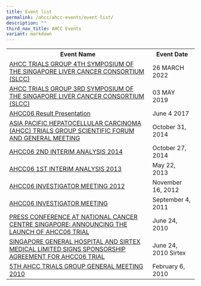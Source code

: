 ```yaml
---
title: Event list
permalink: /ahcc/ahcc-events/event-list/
description: ""
third_nav_title: AHCC Events
variant: markdown
---
```

<table>
	<tbody>
		<tr>
			<th>
			Event Name
			</th>
			<th>
			Event Date
			</th>
		</tr>
		<tr>
			<td>
				<a href="/ahcc/ahcc-events/ahcc-trials-group-4th-symposium-of-the-singapore-liver-cancer-consortium-slcc/">
			AHCC TRIALS GROUP 4TH SYMPOSIUM OF THE SINGAPORE LIVER CANCER CONSORTIUM (SLCC) 
			</a></td>
			<td>
			26 MARCH 2022
			</td>
		</tr>
		<tr>
			<td>
				<a href="/ahcc/ahcc-events/events-updatesmay-3-2019/">
			AHCC TRIALS GROUP 3RD SYMPOSIUM OF THE SINGAPORE LIVER CANCER CONSORTIUM (SLCC) 
			</a></td>
			<td>
			03 MAY 2019
			</td>
		</tr>
		<tr>
			<td>
				<a href="/ahcc/ahcc-events/ahcc06-result-presentation/">
			AHCC06 Result Presentation
			</a></td>
			<td>
			June 4 2017
			</td>
		</tr>
		<tr>
			<td>
				<a href="/ahcc/ahcc-events/oct-31-2014/">
			ASIA PACIFIC HEPATOCELLULAR CARCINOMA (AHCC) TRIALS GROUP SCIENTIFIC FORUM AND GENERAL MEETING
			</a></td>
			<td>
			October 31, 2014
			</td>
		</tr>
		<tr>
			<td>
				<a href="/ahcc/ahcc-events/ahcc06-2nd-interim-analysis-2014/">
			AHCC06 2ND INTERIM ANALYSIS 2014
			</a></td>
			<td>
			October 27, 2014
			</td>
		</tr>
		<tr>
			<td>
				<a href="/ahcc/ahcc-events/ahcc06-1st-interim-analysis-2013/">
			AHCC06 1ST INTERIM ANALYSIS 2013
			</a></td>
			<td>
			May 22, 2013
			</td>
		</tr>
		<tr>
			<td>
				<a href="https://www.scri.edu.sg/ahcc/ahcc-events/ahcc06-investigator-meeting-2012/">
			AHCC06 INVESTIGATOR MEETING 2012
			</a></td>
			<td>
			November 16, 2012
			</td>
		</tr>
		<tr>
			<td>
				<a href="/ahcc/ahcc-events/ahcc06-investigator-meeting/">
			AHCC06 INVESTIGATOR MEETING
			</a></td>
			<td>
			September 4, 2011
			</td>
		</tr>
		<tr>
			<td>
				<a href="/ahcc/ahcc-events/press-conference-at-national-cancer-centre-singapore-announcing-the-launch/">
			PRESS CONFERENCE AT NATIONAL CANCER CENTRE SINGAPORE: ANNOUNCING THE LAUNCH OF AHCC06 TRIAL
			</a></td>
			<td>
			June 24, 2010
			</td>
		</tr>
		<tr>
			<td>
				<a href="/ahcc/ahcc-events/singapore-general-hospital-and-sirtex-medical-limited-signs-sponsorship-agreement/">
			SINGAPORE GENERAL HOSPITAL AND SIRTEX MEDICAL LIMITED SIGNS SPONSORSHIP AGREEMENT FOR AHCC06 TRIAL
			</a></td>
			<td>
			June 24, 2010 Sirtex
			</td>
		</tr>
		<tr>
			<td>
				<a href="/ahcc/ahcc-events/5th-ahcc-trials-group-general-meeting-2010/">
			5TH AHCC TRIALS GROUP GENERAL MEETING 2010
			</a></td>
			<td>
			February 6, 2010
			</td>
		</tr>
	</tbody>
</table>